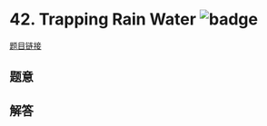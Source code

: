 # 42. Trapping Rain Water ![badge](https://img.shields.io/badge/-hard-red?style=flat-square)

[题目链接](https://leetcode.com/problems/trapping-rain-water)

## 题意

## 解答

